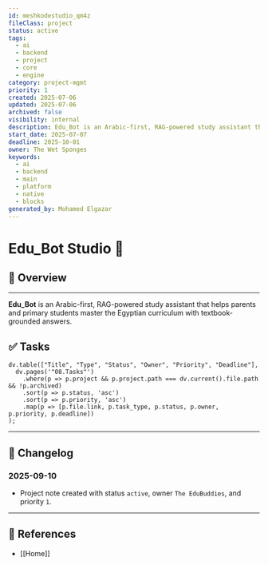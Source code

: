 ```yaml
---
id: meshkodestudio_qm4z
fileClass: project
status: active
tags:
  - ai
  - backend
  - project
  - core
  - engine
category: project-mgmt
priority: 1
created: 2025-07-06
updated: 2025-07-06
archived: false
visibility: internal
description: Edu_Bot is an Arabic-first, RAG-powered study assistant that helps parents and primary students master the Egyptian curriculum with textbook-grounded answers.
start_date: 2025-07-07
deadline: 2025-10-01
owner: The Wet Sponges
keywords:
  - ai
  - backend
  - main
  - platform
  - native
  - blocks
generated_by: Mohamed Elgazar
---
```


# Edu_Bot Studio 🧠
## 📝 Overview
---
**Edu_Bot** is an Arabic-first, RAG-powered study assistant that helps parents and primary students master the Egyptian curriculum with textbook-grounded answers.

## ✅ Tasks
```dataviewjs
dv.table(["Title", "Type", "Status", "Owner", "Priority", "Deadline"],
  dv.pages('"08.Tasks"')
    .where(p => p.project && p.project.path === dv.current().file.path && !p.archived)
    .sort(p => p.status, 'asc')
    .sort(p => p.priority, 'asc')
    .map(p => [p.file.link, p.task_type, p.status, p.owner, p.priority, p.deadline])
);
```
---
## 🧾 Changelog
### 2025-09-10
- Project note created with status `active`, owner `The EduBuddies`, and priority `1`.
---
## 🔗 References
* [[Home]]